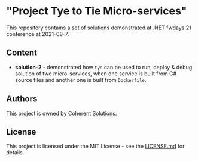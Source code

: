 # "Project Tye to Tie Micro-services"

This repository contains a set of solutions demonstrated at .NET fwdays'21 conference at 2021-08-7.

## Content

* **solution-2** - demonstrated how `tye` can be used to run, deploy & debug solution of two micro-services, when one service is built from C# source files and another one is built from `Dockerfile`.

## Authors
This project is owned by [Coherent Solutions](www.coherentsolutions.com).

## License
This project is licensed under the MIT License - see the [LICENSE.md](LICENSE) for details.
